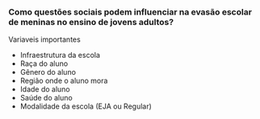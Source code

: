 ### Como questões sociais podem influenciar na evasão escolar de meninas no ensino de jovens adultos?


Variaveis importantes 

* Infraestrutura da escola
* Raça do aluno
* Gênero do aluno
* Região onde o aluno mora
* Idade do aluno
* Saúde do aluno
* Modalidade da escola (EJA ou Regular)
